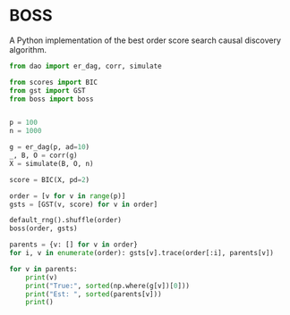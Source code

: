 # BOSS
A Python implementation of the best order score search causal discovery algorithm.

```python
from dao import er_dag, corr, simulate

from scores import BIC
from gst import GST
from boss import boss


p = 100
n = 1000

g = er_dag(p, ad=10)
_, B, O = corr(g)
X = simulate(B, O, n)

score = BIC(X, pd=2)

order = [v for v in range(p)]
gsts = [GST(v, score) for v in order]

default_rng().shuffle(order)
boss(order, gsts)

parents = {v: [] for v in order}
for i, v in enumerate(order): gsts[v].trace(order[:i], parents[v])

for v in parents:
    print(v)
    print("True:", sorted(np.where(g[v])[0]))
    print("Est: ", sorted(parents[v]))
    print()
```
